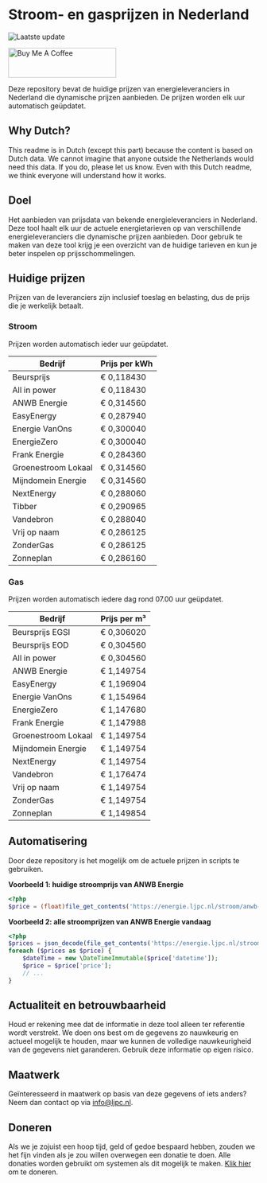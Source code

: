 # Stroom- en gasprijzen in Nederland

![Laatste update](https://img.shields.io/badge/laatste%20update-2025--09--04%2021%3A00%20CET-brightgreen)

<a href="https://www.buymeacoffee.com/Lars-" target="_blank"><img src="https://cdn.buymeacoffee.com/buttons/v2/default-orange.png" alt="Buy Me A Coffee" height="60" style="height: 60px !important;width: 217px !important;" ></a>

Deze repository bevat de huidige prijzen van energieleveranciers in Nederland die dynamische prijzen aanbieden. De prijzen worden elk uur automatisch geüpdatet.

## Why Dutch?

This readme is in Dutch (except this part) because the content is based on Dutch data. We cannot imagine that anyone outside the Netherlands would need this data. If you do, please let us know. Even with this Dutch readme, we think
everyone will understand how it works.

## Doel

Het aanbieden van prijsdata van bekende energieleveranciers in Nederland. Deze tool haalt elk uur de actuele energietarieven op van verschillende energieleveranciers die dynamische prijzen aanbieden. Door gebruik te maken van deze tool
krijg je een overzicht van de huidige tarieven en kun je beter inspelen op prijsschommelingen.

## Huidige prijzen

Prijzen van de leveranciers zijn inclusief toeslag en belasting, dus de prijs die je werkelijk betaalt.

### Stroom

Prijzen worden automatisch ieder uur geüpdatet.

 Bedrijf | Prijs per kWh 
---------|---------------
Beursprijs | € 0,118430
All in power | € 0,118430
ANWB Energie | € 0,314560
EasyEnergy | € 0,287940
Energie VanOns | € 0,300040
EnergieZero | € 0,300040
Frank Energie | € 0,284360
Groenestroom Lokaal | € 0,314560
Mijndomein Energie | € 0,314560
NextEnergy | € 0,288060
Tibber | € 0,290965
Vandebron | € 0,288040
Vrij op naam | € 0,286125
ZonderGas | € 0,286125
Zonneplan | € 0,286160


### Gas

Prijzen worden automatisch iedere dag rond 07.00 uur geüpdatet.

 Bedrijf | Prijs per m³ 
---------|--------------
Beursprijs EGSI | € 0,306020
Beursprijs EOD | € 0,304560
All in power | € 0,304560
ANWB Energie | € 1,149754
EasyEnergy | € 1,196904
Energie VanOns | € 1,154964
EnergieZero | € 1,147680
Frank Energie | € 1,147988
Groenestroom Lokaal | € 1,149754
Mijndomein Energie | € 1,149754
NextEnergy | € 1,149754
Vandebron | € 1,176474
Vrij op naam | € 1,149754
ZonderGas | € 1,149754
Zonneplan | € 1,149854


## Automatisering

Door deze repository is het mogelijk om de actuele prijzen in scripts te gebruiken.

**Voorbeeld 1: huidige stroomprijs van ANWB Energie**

```php
<?php
$price = (float)file_get_contents('https://energie.ljpc.nl/stroom/anwb-energie-nu.txt');

```

**Voorbeeld 2: alle stroomprijzen van ANWB Energie vandaag**

```php
<?php
$prices = json_decode(file_get_contents('https://energie.ljpc.nl/stroom/all-in-power-vandaag.json'),true);
foreach ($prices as $price) {
    $dateTime = new \DateTimeImmutable($price['datetime']);
    $price = $price['price'];
    // ...
}
```

## Actualiteit en betrouwbaarheid

Houd er rekening mee dat de informatie in deze tool alleen ter referentie wordt verstrekt. We doen ons best om de gegevens zo nauwkeurig en actueel mogelijk te houden, maar we kunnen de volledige nauwkeurigheid van de gegevens niet
garanderen. Gebruik deze informatie op eigen risico.

## Maatwerk

Geïnteresseerd in maatwerk op basis van deze gegevens of iets anders? Neem dan contact op
via [info@ljpc.nl](mailto:info@ljpc.nl?subject=Energie%20prijzen).

## Doneren

Als we je zojuist een hoop tijd, geld of gedoe bespaard hebben, zouden we het fijn vinden als je zou willen overwegen een
donatie te doen. Alle donaties worden gebruikt om systemen als dit mogelijk te
maken. [Klik hier](https://www.buymeacoffee.com/Lars-) om te doneren.
